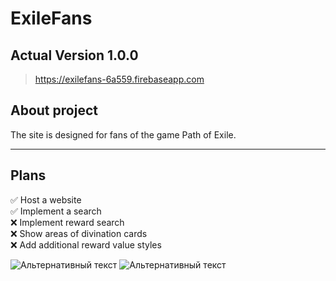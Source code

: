 # ExileFans
## Actual Version 1.0.0
> https://exilefans-6a559.firebaseapp.com

## About project
The site is designed for fans of the game Path of Exile.  

---

## Plans
✅ Host a website  
✅ Implement a search  
❌ Implement reward search  
❌ Show areas of divination cards  
❌ Add additional reward value styles  

![Альтернативный текст](https://sun3-13.userapi.com/sG993aKX5GmRHd2kkXXZP5rOPJWi9NEmnpP54g/Pn6DKUem9kY.jpg)
![Альтернативный текст](https://sun3-13.userapi.com/X7k9VSWLyrjrXv0Eu_vBsTXm25c20NDi0GlI3g/0AzlYo7Gkjg.jpg)  
